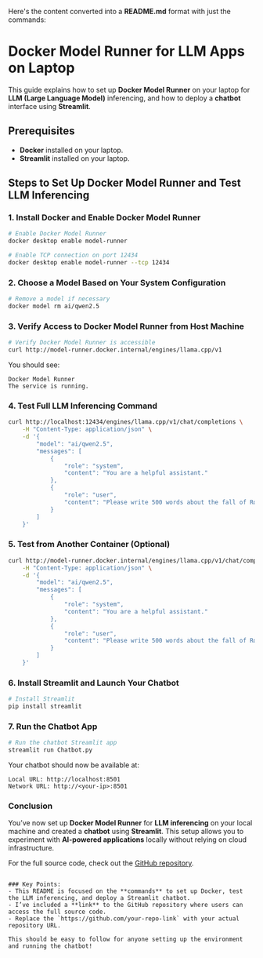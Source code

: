 Here's the content converted into a **README.md** format with just the commands:


# Docker Model Runner for LLM Apps on Laptop

This guide explains how to set up **Docker Model Runner** on your laptop for **LLM (Large Language Model)** inferencing, and how to deploy a **chatbot** interface using **Streamlit**.

## Prerequisites

- **Docker** installed on your laptop.
- **Streamlit** installed on your laptop.

## Steps to Set Up Docker Model Runner and Test LLM Inferencing

### 1. Install Docker and Enable Docker Model Runner

```bash
# Enable Docker Model Runner
docker desktop enable model-runner

# Enable TCP connection on port 12434
docker desktop enable model-runner --tcp 12434
```

### 2. Choose a Model Based on Your System Configuration

```bash
# Remove a model if necessary
docker model rm ai/qwen2.5
```

### 3. Verify Access to Docker Model Runner from Host Machine

```bash
# Verify Docker Model Runner is accessible
curl http://model-runner.docker.internal/engines/llama.cpp/v1
```

You should see:

```
Docker Model Runner
The service is running.
```

### 4. Test Full LLM Inferencing Command

```bash
curl http://localhost:12434/engines/llama.cpp/v1/chat/completions \
    -H "Content-Type: application/json" \
    -d '{
        "model": "ai/qwen2.5",
        "messages": [
            {
                "role": "system",
                "content": "You are a helpful assistant."
            },
            {
                "role": "user",
                "content": "Please write 500 words about the fall of Rome."
            }
        ]
    }'
```

### 5. Test from Another Container (Optional)

```bash
curl http://model-runner.docker.internal/engines/llama.cpp/v1/chat/completions \
    -H "Content-Type: application/json" \
    -d '{
        "model": "ai/qwen2.5",
        "messages": [
            {
                "role": "system",
                "content": "You are a helpful assistant."
            },
            {
                "role": "user",
                "content": "Please write 500 words about the fall of Rome."
            }
        ]
    }'
```

### 6. Install Streamlit and Launch Your Chatbot

```bash
# Install Streamlit
pip install streamlit
```

### 7. Run the Chatbot App

```bash
# Run the chatbot Streamlit app
streamlit run Chatbot.py
```

Your chatbot should now be available at:

```
Local URL: http://localhost:8501
Network URL: http://<your-ip>:8501
```

### Conclusion

You’ve now set up **Docker Model Runner** for **LLM inferencing** on your local machine and created a **chatbot** using **Streamlit**. This setup allows you to experiment with **AI-powered applications** locally without relying on cloud infrastructure.

For the full source code, check out the [GitHub repository](https://github.com/your-repo-link).
```

### Key Points:
- This README is focused on the **commands** to set up Docker, test the LLM inferencing, and deploy a Streamlit chatbot.
- I’ve included a **link** to the GitHub repository where users can access the full source code.
- Replace the `https://github.com/your-repo-link` with your actual repository URL.

This should be easy to follow for anyone setting up the environment and running the chatbot!